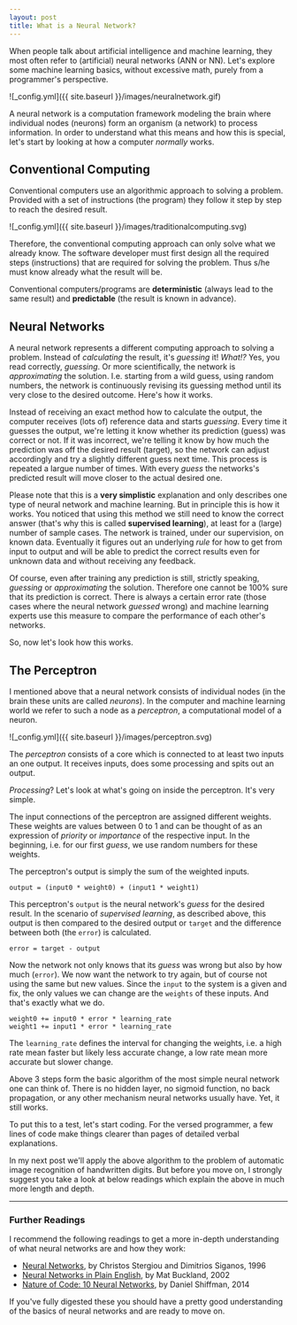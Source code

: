 ```yaml
---
layout: post
title: What is a Neural Network?
---
```


When people talk about artificial intelligence and machine learning, they most often refer to (artificial) neural networks (ANN or NN). 
Let's explore some machine learning basics, without excessive math, purely from a programmer's perspective.

![_config.yml]({{ site.baseurl }}/images/neuralnetwork.gif)

A neural network is a computation framework modeling the brain where individual nodes (neurons) form an organism (a network) to process information. 
In order to understand what this means and how this is special, let's start by looking at how a computer *normally* works.  

## Conventional Computing

Conventional computers use an algorithmic approach to solving a problem. 
Provided with a set of instructions (the program) they follow it step by step to reach the desired result.

![_config.yml]({{ site.baseurl }}/images/traditionalcomputing.svg)

Therefore, the conventional computing approach can only solve what we already know. 
The software developer must first design all the required steps (instructions) that are required for solving the problem. 
Thus s/he must know already what the result will be.

Conventional computers/programs are **deterministic** (always lead to the same result) and **predictable** (the result is known in advance). 

## Neural Networks

A neural network represents a different computing approach to solving a problem. 
Instead of *calculating* the result, it's *guessing* it!
*What!?* Yes, you read correctly, *guessing*.
Or more scientifically, the network is *approximating* the solution.
I.e. starting from a wild guess, using random numbers, the network is continuously revising its guessing method until its very close to the desired outcome.
Here's how it works.

Instead of receiving an exact method how to calculate the output, the computer receives (lots of) reference data and starts *guessing*. 
Every time it guesses the output, we're letting it know whether its prediction (guess) was correct or not. 
If it was incorrect, we're telling it know by how much the prediction was off the desired result (target), so the network can adjust accordingly and try a slightly different guess next time.
This process is repeated a largue number of times. 
With every *guess* the networks's predicted result will move closer to the actual desired one. 

Please note that this is a **very simplistic** explanation and only describes one type of neural network and machine learning. 
But in principle this is how it works. 
You noticed that using this method we still need to know the correct answer (that's why this is called **supervised learning**), at least for a (large) number of sample cases.
The network is trained, under our supervision, on known data. 
Eventually it figures out an underlying *rule* for how to get from input to output and will be able to predict the correct results even for unknown data and without receiving any feedback.

Of course, even after training any prediction is still, strictly speaking, *guessing* or *approximating* the solution.
Therefore one cannot be 100% sure that its prediction is correct. 
There is always a certain error rate (those cases where the neural network *guessed* wrong) and machine learning experts use this measure to compare the performance of each other's networks.
 
So, now let's look how this works.

## The Perceptron

I mentioned above that a neural network consists of individual nodes (in the brain these units are called *neurons*). 
In the computer and machine learning world we refer to such a node as a *perceptron*, a computational model of a neuron.

![_config.yml]({{ site.baseurl }}/images/perceptron.svg)

The *perceptron* consists of a core which is connected to at least two inputs an one output.
It receives inputs, does some processing and spits out an output. 

*Processing*? Let's look at what's going on inside the perceptron. It's very simple. 

The input connections of the perceptron are assigned different weights. 
These weights are values between 0 to 1 and can be thought of as an expression of *priority* or *importance* of the respective input. 
In the beginning, i.e. for our first *guess*, we use random numbers for these weights.

The perceptron's output is simply the sum of the weighted inputs.

```
output = (input0 * weight0) + (input1 * weight1)

```

This perceptron's `output` is the neural network's *guess* for the desired result.
In the scenario of *supervised learning*, as described above, this output is then compared to the desired output or `target` and the difference between both (the `error`) is calculated.

```
error = target - output

```

Now the network not only knows that its *guess* was wrong but also by how much (`error`).
We now want the network to try again, but of course not using the same but new values.
Since the `input` to the system is a given and fix, the only values we can change are the `weights` of these inputs.
And that's exactly what we do.

```
weight0 += input0 * error * learning_rate
weight1 += input1 * error * learning_rate

```

The `learning_rate` defines the interval for changing the weights, i.e. a high rate mean faster but likely less accurate change, a low rate mean more accurate but slower change.

Above 3 steps form the basic algorithm of the most simple neural network one can think of. 
There is no hidden layer, no sigmoid function, no back propagation, or any other mechanism neural networks usually have.
Yet, it still works.

To put this to a test, let's start coding. 
For the versed programmer, a few lines of code make things clearer than pages of detailed verbal explanations.

In my next post we'll apply the above algorithm to the problem of automatic image recognition of handwritten digits. 
But before you move on, I strongly suggest you take a look at below readings which explain the above in much more length and depth.

---

### Further Readings

I recommend the following readings to get a more in-depth understanding of what neural networks are and how they work:

* [Neural Networks](http://www.doc.ic.ac.uk/~nd/surprise_96/journal/vol4/cs11/report.html), by Christos Stergiou and Dimitrios Siganos, 1996
* [Neural Networks in Plain English](http://www.ai-junkie.com/ann/evolved/nnt1.html), by Mat Buckland, 2002
* [Nature of Code: 10 Neural Networks](http://natureofcode.com/book/chapter-10-neural-networks/), by Daniel Shiffman, 2014

If you've fully digested these you should have a pretty good understanding of the basics of neural networks and are ready to move on.

